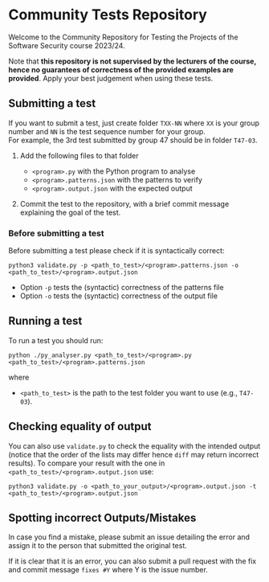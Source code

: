 # Community Tests Repository

Welcome to the Community Repository for Testing the Projects of the Software Security course 2023/24.

Note that __this repository is not supervised by the lecturers of the course, hence no guarantees of correctness of the provided examples are provided__. Apply your best judgement when using these tests.

## Submitting a test

If you want to submit a test, just create folder `TXX-NN` where `XX` is your group number and `NN` is the test sequence number for your group.  
For example, the 3rd test submitted by group 47 should be in folder `T47-03`.

1. Add the following files to that folder

   - `<program>.py` with the Python program to analyse
   - `<program>.patterns.json` with the patterns to verify  
   - `<program>.output.json` with the expected output

2. Commit the test to the repository, with a brief commit message explaining the goal of the test.

### Before submitting a test

Before submitting a test please check if it is syntactically correct:

    python3 validate.py -p <path_to_test>/<program>.patterns.json -o <path_to_test>/<program>.output.json

- Option `-p` tests the (syntactic) correctness of the patterns file
- Option `-o` tests the (syntactic) correctness of the output file

## Running a test

To run a test you should run:

    python ./py_analyser.py <path_to_test>/<program>.py <path_to_test>/<program>.patterns.json

where

- `<path_to_test>` is the path to the test folder you want to use (e.g., `T47-03`).

## Checking equality of output

You can also use `validate.py` to check the equality with the intended output (notice that the order of the lists may differ hence `diff` may return incorrect results). To compare your result with the one in `<path_to_test>/<program>.output.json` use:

    python3 validate.py -o <path_to_your_output>/<program>.output.json -t <path_to_test>/<program>.output.json

## Spotting incorrect Outputs/Mistakes

In case you find a mistake, please submit an issue detailing the error and assign it to the person that submitted the original test.

If it is clear that it is an error, you can also submit a pull request with the fix and commit message `fixes #Y` where Y is the issue number.
